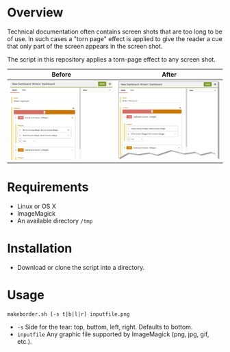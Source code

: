 # Overview

Technical documentation often contains screen shots that are too long to be of use. In such cases a "torn page" effect is applied to give the reader a cue that only part of the screen appears in the screen shot.

The script in this repository applies a torn-page effect to any screen shot.

Before | After
------ | -----
![Before](new-dashboard.png) | ![After](new-dashboard_border.png)

# Requirements

* Linux or OS X
* ImageMagick
* An available directory `/tmp`

# Installation

* Download or clone the script into a directory.

# Usage
```
makeborder.sh [-s t|b|l|r] inputfile.png
```
* `-s` Side for the tear: top, buttom, left, right. Defaults to bottom.
* `inputfile` Any graphic file supported by ImageMagick (png, jpg, gif, etc.).

